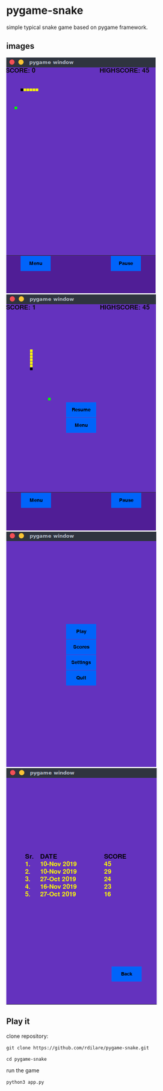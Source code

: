 # pygame-snake
simple typical snake game based on pygame framework.



## images

![GitHub Logo](/images/gamePlay.png)  ![GitHub Logo](/images/pauseMenu.png)
![GitHub Logo](/images/mainMenu.png)  ![GitHub Logo](/images/score.png)


## Play it
clone repository:
```
git clone https://github.com/rdilare/pygame-snake.git
```

```
cd pygame-snake
```

run the game 
```
python3 app.py
```
